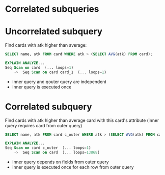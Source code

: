 # Correlated subqueries

# Uncorrelated subquery
Find cards with atk higher than average:
```sql
SELECT name, atk FROM card WHERE atk > (SELECT AVG(atk) FROM card);

EXPLAIN ANALYZE...
Seq Scan on card  (... loops=1)
    ->  Seq Scan on card card_1  (... loops=1)
```
- inner query and qouter query are independent
- inner query is executed once

# Correlated subquery
Find cards with atk higher than average card with this card's attribute (inner query requires card from outer query)
```sql
SELECT name, atk FROM card c_outer WHERE atk > (SELECT AVG(atk) FROM card WHERE card.attribute = c_outer.attribute);

EXPLAIN ANALYZE...
Seq Scan on card c_outer  (... loops=1)
    ->  Seq Scan on card  (... loops=13868)
```
- inner query depends on fields from outer query
- inner query is executed once for each row from outer query
